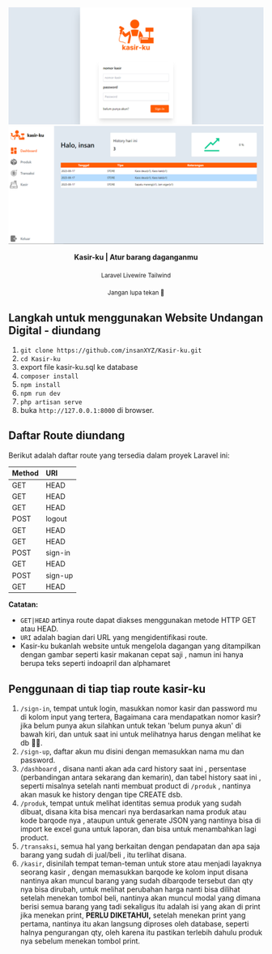 ![image](./readme_asset/login.PNG)
![image](./readme_asset/dashboard.PNG)

<p align="center"><strong>Kasir-ku | Atur barang daganganmu</strong></p>
<p align="center"><sub>Laravel Livewire Tailwind</sub></p>
<p align="center"><sub>Jangan lupa tekan 🌟</sub></p>

## Langkah untuk menggunakan Website Undangan Digital - diundang

1. ```git clone https://github.com/insanXYZ/Kasir-ku.git```
2. ```cd Kasir-ku```
3. export file kasir-ku.sql ke database
4. ```composer install```
5. ```npm install```
6. ```npm run dev```
7. ```php artisan serve```
8. buka ```http://127.0.0.1:8000``` di browser.

## Daftar Route diundang

Berikut adalah daftar route yang tersedia dalam proyek Laravel ini:

| Method    | URI                                |
|:----------|:-----------------------------------|
| GET|HEAD  | /                                  |
| GET|HEAD  | dashboard                          |
| GET|HEAD  | kasir                              |
| POST      | logout                             |
| GET|HEAD  | produk                             |
| GET|HEAD  | sign-in                            |
| POST      | sign-in                            |
| GET|HEAD  | sign-up                            |
| POST      | sign-up                            |
| GET|HEAD  | transaksi                          |

**Catatan:**
- `GET|HEAD` artinya route dapat diakses menggunakan metode HTTP GET atau HEAD.
- `URI` adalah bagian dari URL yang mengidentifikasi route.
- Kasir-ku bukanlah website untuk mengelola dagangan yang ditampilkan dengan gambar seperti kasir makanan cepat saji , namun ini hanya berupa teks seperti indoapril dan alphamaret

## Penggunaan di tiap tiap route kasir-ku
1. ```/sign-in```, tempat untuk login, masukkan nomor kasir dan password mu di kolom input yang tertera, Bagaimana cara mendapatkan nomor kasir? jika belum punya akun silahkan untuk tekan 'belum punya akun' di bawah kiri, dan untuk saat ini untuk melihatnya harus dengan melihat ke db 🙏🏻.
2. ```/sign-up```, daftar akun mu disini dengan memasukkan nama mu dan password.
3. ```/dashboard``` , disana nanti akan ada card history saat ini , persentase (perbandingan antara sekarang dan kemarin), dan tabel history saat ini , seperti misalnya setelah nanti membuat product di ```/produk``` , nantinya akan masuk ke history dengan tipe CREATE dsb.
4. ```/produk```, tempat untuk melihat identitas semua produk yang sudah dibuat, disana kita bisa mencari nya berdasarkan nama produk atau kode barqode nya , ataupun untuk generate JSON yang nantinya bisa di import ke excel guna untuk laporan, dan bisa untuk menambahkan lagi product.
5. ```/transaksi```, semua hal yang berkaitan dengan pendapatan dan apa saja barang yang sudah di jual/beli , itu terlihat disana.
6. ```/kasir```, disinilah tempat teman-teman untuk store atau menjadi layaknya seorang kasir , dengan memasukkan barqode ke kolom input disana nantinya akan muncul barang yang sudah dibarqode tersebut dan qty nya bisa dirubah, untuk melihat perubahan harga nanti bisa dilihat setelah menekan tombol beli, nantinya akan muncul modal yang dimana berisi semua barang yang tadi sekaligus itu adalah isi yang akan di print jika menekan print, <strong>PERLU DIKETAHUI,</strong> setelah menekan print yang pertama, nantinya itu akan langsung diproses oleh database, seperti halnya pengurangan qty, oleh karena itu pastikan terlebih dahulu produk nya sebelum menekan tombol print.
